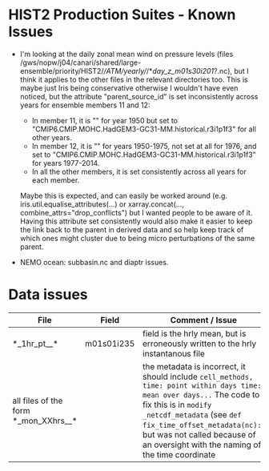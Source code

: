 # HIST2 Production Suites - Known Issues

- I'm looking at the daily zonal mean wind on pressure levels (files /gws/nopw/j04/canari/shared/large-ensemble/priority/HIST2/*/ATM/yearly/*/*_day_z_m01s30i201_?.nc), but I think it applies to the other files in the relevant directories too. This is maybe just Iris being conservative otherwise I wouldn't have even noticed, but the attribute "parent_source_id" is set inconsistently across years for ensemble members 11 and 12:
  - In member 11, it is "" for year 1950 but set to "CMIP6.CMIP.MOHC.HadGEM3-GC31-MM.historical.r3i1p1f3" for all other years.
  - In member 12, it is "" for years 1950-1975, not set at all for 1976, and set to "CMIP6.CMIP.MOHC.HadGEM3-GC31-MM.historical.r3i1p1f3" for years 1977-2014.
  - In all the other members, it is set consistently across all years for each member.

  Maybe this is expected, and can easily be worked around (e.g. iris.util.equalise_attributes(...) or xarray.concat(..., combine_attrs="drop_conflicts") but I wanted people to be aware of it. Having this attribute set consistently would also make it easier to keep the link back to the parent in derived data and so help keep track of which ones might cluster due to being micro perturbations of the same parent.

- NEMO ocean: subbasin.nc and diaptr issues.

# Data issues


| File | Field | Comment / Issue | Action |
| ---   | ---  | ---             | ---    |
| \*\_1hr_pt__\*    | m01s01i235  | field is the hrly mean, but is erroneously written to the hrly instantanous file  |          |
| all files of the form   \*\_mon_XXhrs__\*   |   | the metadata is incorrect, it should include  `cell_methods, time: point within days time: mean over days...` The code to fix this is in `modify _netcdf_metadata` (see `def fix_time_offset_metadata(nc):`) but was not called because of an oversight with the naming of the time coordinate |  fix in cf-store?       |
